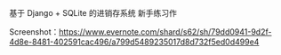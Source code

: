 基于 Django + SQLite 的进销存系统
新手练习作

Screenshot：https://www.evernote.com/shard/s62/sh/79dd0941-9d2f-4d8e-8481-402591cac496/a799d5489235017d8d732f5ed0d499e4